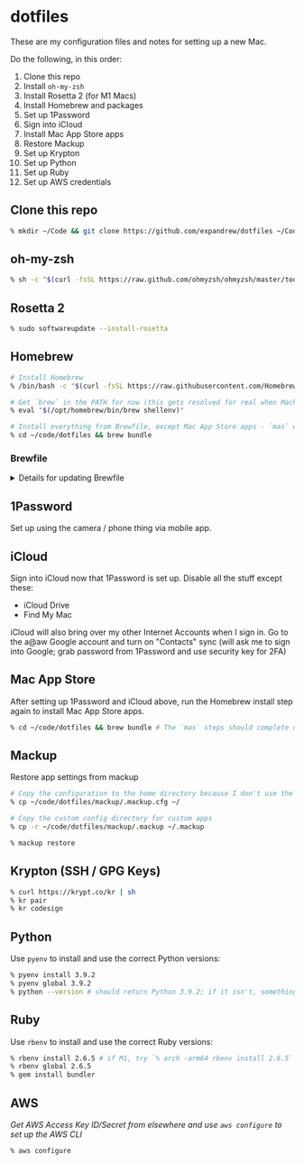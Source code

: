 # dotfiles

These are my configuration files and notes for setting up a new Mac.

Do the following, in this order:

1. Clone this repo
1. Install `oh-my-zsh`
1. Install Rosetta 2 (for M1 Macs)
1. Install Homebrew and packages
1. Set up 1Password
1. Sign into iCloud
1. Install Mac App Store apps
1. Restore Mackup
1. Set up Krypton
1. Set up Python
1. Set up Ruby
1. Set up AWS credentials

## Clone this repo

```zsh
% mkdir ~/Code && git clone https://github.com/expandrew/dotfiles ~/Code/dotfiles
```

## oh-my-zsh

```zsh
% sh -c "$(curl -fsSL https://raw.github.com/ohmyzsh/ohmyzsh/master/tools/install.sh)"
```

## Rosetta 2

```zsh
% sudo softwareupdate --install-rosetta
```

## Homebrew

```zsh
# Install Homebrew
% /bin/bash -c "$(curl -fsSL https://raw.githubusercontent.com/Homebrew/install/master/install.sh)"

# Get `brew` in the PATH for now (this gets resolved for real when Mackup restores my .zshrc below)
% eval "$(/opt/homebrew/bin/brew shellenv)"

# Install everything from Brewfile, except Mac App Store apps - `mas` won't work yet, because I haven't signed into iCloud at this point - this has a dependency on 1Password step to get the password, so we'll re-run `brew bundle` again below after 1Password and iCloud are set up.
% cd ~/code/dotfiles && brew bundle
```

### Brewfile

<details>
<summary>Details for updating Brewfile</summary>

This is how I update the Brewfile when I install/uninstall something:

```zsh
% cd ~/code/dotfiles && brew bundle dump -f
# Then commit the changes to this repo, etc.
```

I just do this periodically and commit it, it's not automated but the command handles the file for me so I don't have to handwrite it

</details>

## 1Password

Set up using the camera / phone thing via mobile app.

## iCloud

Sign into iCloud now that 1Password is set up. Disable all the stuff except these:

- iCloud Drive
- Find My Mac

iCloud will also bring over my other Internet Accounts when I sign in. Go to the a@aw Google account and turn on "Contacts" sync (will ask me to sign into Google; grab password from 1Password and use security key for 2FA)

## Mac App Store

After setting up 1Password and iCloud above, run the Homebrew install step again to install Mac App Store apps.

```zsh
% cd ~/code/dotfiles && brew bundle # The `mas` steps should complete now that we're signed into iCloud
```

## Mackup

Restore app settings from mackup

```zsh
# Copy the configuration to the home directory because I don't use the default
% cp ~/code/dotfiles/mackup/.mackup.cfg ~/

# Copy the custom config directory for custom apps
% cp -r ~/code/dotfiles/mackup/.mackup ~/.mackup

% mackup restore
```

## Krypton (SSH / GPG Keys)

```zsh
% curl https://krypt.co/kr | sh
% kr pair
% kr codesign
```

## Python

Use `pyenv` to install and use the correct Python versions:

```zsh
% pyenv install 3.9.2
% pyenv global 3.9.2
% python --version # should return Python 3.9.2; if it isn't, something is wrong
```

## Ruby

Use `rbenv` to install and use the correct Ruby versions:

```zsh
% rbenv install 2.6.5 # if M1, try `% arch -arm64 rbenv install 2.6.5`
% rbenv global 2.6.5
% gem install bundler
```

## AWS

_Get AWS Access Key ID/Secret from elsewhere and use `aws configure` to set up the AWS CLI_

```zsh
% aws configure
```

